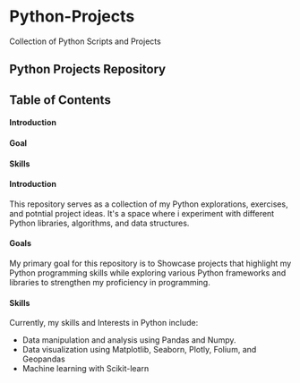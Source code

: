 # Python-Projects

Collection of Python Scripts and Projects

## Python Projects Repository

## Table of Contents

#### Introduction
#### Goal
#### Skills

#### Introduction
This repository serves as a collection of my Python explorations, exercises, and potntial project ideas. It's a space where i experiment with different 
Python libraries, algorithms, and data structures.

#### Goals
My primary goal for this repository is to Showcase projects that highlight my Python programming skills while exploring various Python
frameworks and libraries to strengthen my proficiency in programming.

#### Skills
Currently, my skills and Interests in Python include:
-  Data manipulation and analysis using Pandas and Numpy.
-  Data visualization using Matplotlib, Seaborn, Plotly, Folium, and Geopandas
-  Machine learning with Scikit-learn
